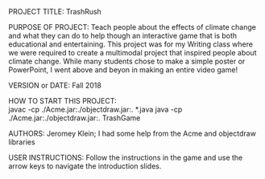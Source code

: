 PROJECT TITLE: TrashRush

PURPOSE OF PROJECT: Teach people about the effects of climate change
  and what they can do to help though an interactive game that is 
  both educational and entertaining. This project was for my Writing
  class where we were required to create a multimodal project that 
  inspired people about climate change. While many students chose to
  make a simple poster or PowerPoint, I went above and beyon in 
  making an entire video game!
 
VERSION or DATE: Fall 2018

HOW TO START THIS PROJECT:<br> 
  javac -cp ./Acme.jar:./objectdraw.jar:. \*.java
  java -cp ./Acme.jar:./objectdraw.jar:. TrashGame

AUTHORS: Jeromey Klein; I had some help from the Acme and objectdraw libraries

USER INSTRUCTIONS: Follow the instructions in the game and use the arrow keys 
  to navigate the introduction slides.
